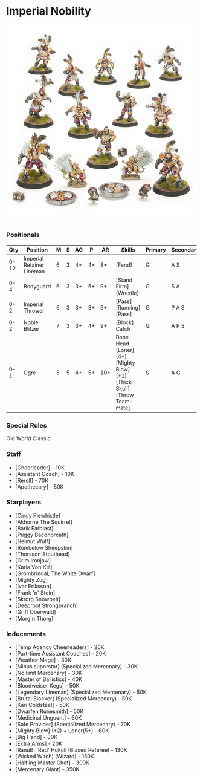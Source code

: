 ﻿# Imperial Nobility

![](../media/teams/BBImperialNobilityTeamLead.jpg)

### Positionals

| Qty  | Position                  | M | S | AG | P  | AR  | Skills                                                                                               | Primary | Secondary | Cost |
| ---- | ------------------------- | - | - | -- | -- | --- | ---------------------------------------------------------------------------------------------------- | ------- | --------- | ---- |
| 0-12 | Imperial Retainer Lineman | 6 | 3 | 4+ | 4+ | 8+  | [Fend]                                                                                               | G       | A S       | 45K  |
| 0-4  | Bodyguard                 | 6 | 3 | 3+ | 5+ | 9+  | [Stand Firm]<br /> [Wrestle]                                                                         | G       | S A       | 90K  |
| 0-2  | Imperial Thrower          | 6 | 3 | 3+ | 3+ | 9+  | [Pass]<br /> [Running] <br /> [Pass]                                                                 | G       | P A S     | 75K  |
| 0-2  | Noble Blitzer             | 7 | 3 | 3+ | 4+ | 9+  | [Block]<br /> Catch                                                                                  | G       | A P S     | 105K |
| 0-1  | Ogre                      | 5 | 5 | 4+ | 5+ | 10+ | Bone Head<br /> [Loner] (4+) <br /> [Mighty Blow] (+1) <br /> [Thick Skull] <br /> [Throw Team-mate] | S       | A G       | 140K |

### Special Rules

Old World Classic

### Staff

* [Cheerleader] - 10K
* [Assistant Coach] - 10K
* [Reroll] - 70K
* [Apothecary]  - 50K

### Starplayers

* [Cindy Piewhistle]
* [Akhorne The Squirrel]
* [Barik Farblast]
* [Puggy Baconbreath]
* [Helmut Wulf]
* [Rumbelow Sheepskin]
* [Thorsson Stouthead]
* [Grim Ironjaw]
* [Karla Von Kill]
* [Grombrindal, The White Dwarf]
* [Mighty Zug]
* [Ivar Eriksson]
* [Frank 'n' Stein]
* [Skrorg Snowpelt]
* [Deeproot Strongbranch]
* [Griff Oberwald]
* [Morg'n Thorg]

### Inducements

* [Temp Agency Cheerleaders] - 20K
* [Part-time Assistant Coaches] - 20K
* [Weather Mage] - 30K
* [Minus superstar] (Specialized Mercenary) - 30K
* [No limit Mercenary] - 30K
* [Master of Ballistics] - 40K
* [Bloodweiser Kegs] - 50K
* [Legendary Lineman] (Specialized Mercenary) - 50K
* [Brutal Blocker] (Specialized Mercenary) - 50K
* [Kari Coldsteel] - 50K
* [Dwarfen Runesmith] - 50K
* [Medicinal Unguent] - 60K
* [Safe Provider] (Specialized Mercenary) - 70K
* [Mighty Blow] (+2) + Loner(5+) - 60K
* [Big Hand] - 30K
* [Extra Arms] - 20K
* [Ranulf] 'Red' Hokuli (Biased Referee) - 130K
* [Wicked Witch] (Wizard) - 150K
* [Halfling Master Chef] - 300K
* [Mercenary Giant] - 350K
